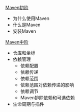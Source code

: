 [Maven初阶](./Maven初阶)

- 为什么使用Maven
- 什么是Maven
- 安装Maven

[Maven中阶](./Maven中阶)

- 仓库和坐标
- 依赖管理
  - 依赖配置
  - 依赖传递
  - 依赖范围
  - 依赖范围对依赖传递的影响
  - 依赖调节
  - Maven排除依赖和可选依赖
- 生命周期与插件





